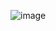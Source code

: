 ![image](https://user-images.githubusercontent.com/87648060/201523186-8b1ecd9e-cad1-455b-bd93-a76e80f74746.png)
